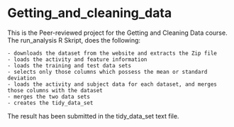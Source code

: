 # Getting_and_cleaning_data

This is the Peer-reviewed project for the Getting and Cleaning Data course. The run_analysis R Skript, does the following:

    - downloads the dataset from the website and extracts the Zip file
    - loads the activity and feature information
    - loads the training and test data sets
    - selects only those columns which possess the mean or standard deviation
    - loads the activity and subject data for each dataset, and merges those columns with the dataset
    - merges the two data sets
    - creates the tidy_data_set 

The result has been submitted in the tidy_data_set text file.

